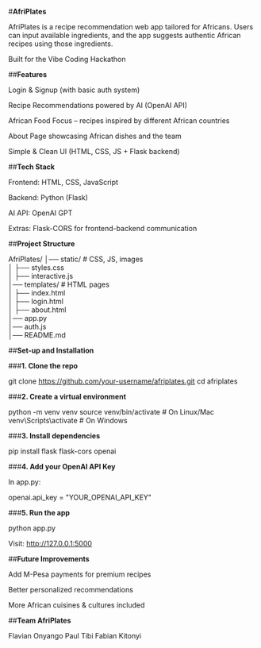 #**AfriPlates**

AfriPlates is a recipe recommendation web app tailored for Africans. Users can input available ingredients, and the app suggests authentic African recipes using those ingredients.

Built for the Vibe Coding Hackathon


##**Features**

Login & Signup (with basic auth system)

Recipe Recommendations powered by AI (OpenAI API)

African Food Focus – recipes inspired by different African countries

About Page showcasing African dishes and the team

Simple & Clean UI (HTML, CSS, JS + Flask backend)


##**Tech Stack**

Frontend: HTML, CSS, JavaScript

Backend: Python (Flask)

AI API: OpenAI GPT

Extras: Flask-CORS for frontend-backend communication


##**Project Structure**

AfriPlates/
│── static/             # CSS, JS, images  
│   ├── styles.css  
│   ├── interactive.js  
│── templates/          # HTML pages  
│   ├── index.html  
│   ├── login.html  
│   ├── about.html  
│── app.py   
│── auth.js            
│── README.md          


##**Set-up and Installation**

###**1. Clone the repo**

git clone https://github.com/your-username/afriplates.git
cd afriplates

###**2. Create a virtual environment**

python -m venv venv
source venv/bin/activate   # On Linux/Mac
venv\Scripts\activate      # On Windows

###**3. Install dependencies**

pip install flask flask-cors openai

###**4. Add your OpenAI API Key**

In app.py:

openai.api_key = "YOUR_OPENAI_API_KEY"

###**5. Run the app**

python app.py

Visit: http://127.0.0.1:5000


##**Future Improvements**

Add M-Pesa payments for premium recipes

Better personalized recommendations

More African cuisines & cultures included


##**Team AfriPlates**

Flavian Onyango
Paul Tibi
Fabian Kitonyi
